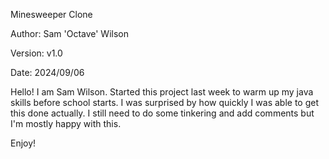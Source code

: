 Minesweeper Clone

Author: Sam 'Octave' Wilson

Version: v1.0

Date: 2024/09/06

Hello! I am Sam Wilson. Started this project last week to warm up my java skills before school starts. 
I was surprised by how quickly I was able to get this done actually. I still need to do some tinkering
and add comments but I'm mostly happy with this.

Enjoy!
